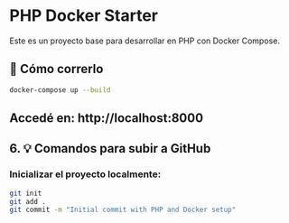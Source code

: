 # PHP Docker Starter

Este es un proyecto base para desarrollar en PHP con Docker Compose.

## 🚀 Cómo correrlo

```bash
docker-compose up --build
```

## Accedé en: http://localhost:8000

## 6. 💡 Comandos para subir a GitHub

### Inicializar el proyecto localmente:

```bash
git init
git add .
git commit -m "Initial commit with PHP and Docker setup"
```
